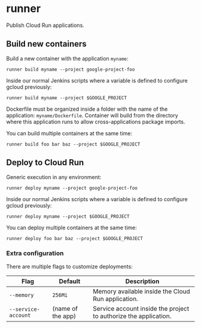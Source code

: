 
# runner

Publish Cloud Run applications.


## Build new containers

Build a new container with the application `myname`:

```shell
runner build myname --project google-project-foo
```

Inside our normal Jenkins scripts where a variable is defined to configure gcloud previously:

```shell
runner build myname --project $GOOGLE_PROJECT
```

Dockerfile must be organized inside a folder with the name of the application: `myname/Dockerfile`. Container will build from the directory where this application runs to allow cross-applications package imports.

You can build multiple containers at the same time:

```shell
runner build foo bar baz --project $GOOGLE_PROJECT
```


## Deploy to Cloud Run

Generic execution in any environment:

```shell
runner deploy myname --project google-project-foo
```

Inside our normal Jenkins scripts where a variable is defined to configure gcloud previously:

```shell
runner deploy myname --project $GOOGLE_PROJECT
```

You can deploy multiple containers at the same time:

```shell
runner deploy foo bar baz --project $GOOGLE_PROJECT
```

### Extra configuration

There are multiple flags to customize deployments:

| Flag | Default | Description |
| ---- | ------- | ----------- |
| `--memory` | `256Mi` | Memory available inside the Cloud Run application. |
| `--service-account` | (name of the app) | Service account inside the project to authorize the application. |

